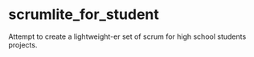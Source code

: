 # scrumlite_for_student
Attempt to create a lightweight-er set of scrum for high school students projects.
